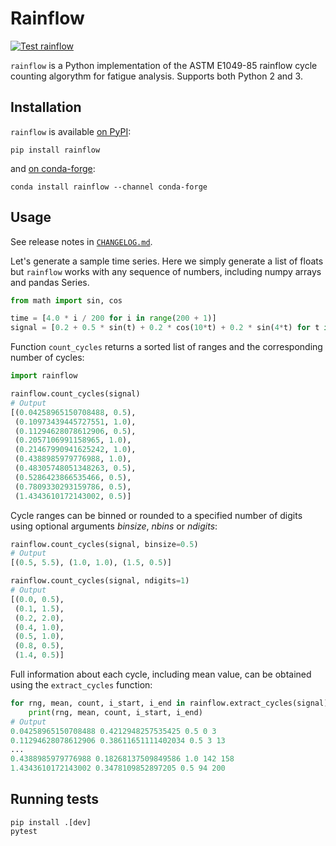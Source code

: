 Rainflow
========

[![Test rainflow](https://github.com/iamlikeme/rainflow/actions/workflows/tests.yml/badge.svg)](https://github.com/iamlikeme/rainflow/actions/workflows/tests.yml)

`rainflow` is a Python implementation of the ASTM E1049-85 rainflow cycle counting
algorythm for fatigue analysis. Supports both Python 2 and 3.

Installation
------------

`rainflow` is available [on PyPI](https://pypi.org/project/rainflow/):

```
pip install rainflow
```

and [on conda-forge](https://github.com/conda-forge/rainflow-feedstock):

```
conda install rainflow --channel conda-forge
```

Usage
-----

See release notes in [`CHANGELOG.md`](CHANGELOG.md).

Let's generate a sample time series.
Here we simply generate a list of floats but `rainflow` works
with any sequence of numbers, including numpy arrays and pandas Series.

```python
from math import sin, cos

time = [4.0 * i / 200 for i in range(200 + 1)]
signal = [0.2 + 0.5 * sin(t) + 0.2 * cos(10*t) + 0.2 * sin(4*t) for t in time]
```

Function `count_cycles` returns a sorted list of ranges and the corresponding
number of cycles:

```python
import rainflow

rainflow.count_cycles(signal)
# Output
[(0.04258965150708488, 0.5),
 (0.10973439445727551, 1.0),
 (0.11294628078612906, 0.5),
 (0.2057106991158965, 1.0),
 (0.21467990941625242, 1.0),
 (0.4388985979776988, 1.0),
 (0.48305748051348263, 0.5),
 (0.5286423866535466, 0.5),
 (0.7809330293159786, 0.5),
 (1.4343610172143002, 0.5)]
```

Cycle ranges can be binned or rounded to a specified number of digits
using optional arguments *binsize*, *nbins* or *ndigits*:

```python
rainflow.count_cycles(signal, binsize=0.5)
# Output
[(0.5, 5.5), (1.0, 1.0), (1.5, 0.5)]

rainflow.count_cycles(signal, ndigits=1)
# Output
[(0.0, 0.5),
 (0.1, 1.5),
 (0.2, 2.0),
 (0.4, 1.0),
 (0.5, 1.0),
 (0.8, 0.5),
 (1.4, 0.5)]
```

Full information about each cycle, including mean value, can be obtained
using the `extract_cycles` function:

```python
for rng, mean, count, i_start, i_end in rainflow.extract_cycles(signal): 
    print(rng, mean, count, i_start, i_end) 
# Output             
0.04258965150708488 0.4212948257535425 0.5 0 3
0.11294628078612906 0.38611651111402034 0.5 3 13
...
0.4388985979776988 0.18268137509849586 1.0 142 158
1.4343610172143002 0.3478109852897205 0.5 94 200
```

Running tests
-------------

```
pip install .[dev]
pytest
```
